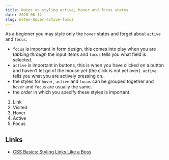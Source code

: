 ```yaml
---
title: Notes on styling active, hover and focus states
date: 2020-08-12
slug: notes-hover-active-focus
---
```


As a beginner you may style only the `hover` states and forget about `active` and `focus`.

- `focus` is important in form design, this comes into play when you are _tabbing through_ the input items and `focus` tells you what field is selected.
- `active` is important in buttons, this is when you have clicked on a button and haven't let go of the mouse yet (the click is not yet over). `active` tells you what you are actively pressing on..
- the styles for `hover`, `active` and `focus` can be grouped together and `hover` and `focus` are usually the same.
- the _order_ in which you specify these styles is important.

1. Link
2. Visited
3. Hover
4. Active
5. Focus

## Links

- [CSS Basics: Styling Links Like a Boss](https://css-tricks.com/css-basics-styling-links-like-boss/)
